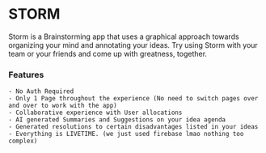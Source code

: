 # STORM

Storm is a Brainstorming app that uses a graphical approach towards organizing your mind and annotating your ideas. Try using Storm with your team or your friends and come up with greatness, together.

### Features

    - No Auth Required
    - Only 1 Page throughout the experience (No need to switch pages over and over to work with the app)
    - Collaborative experience with User allocations
    - AI generated Summaries and Suggestions on your idea agenda
    - Generated resolutions to certain disadvantages listed in your ideas
    - Everything is LIVETIME. (we just used firebase lmao nothing too complex)
